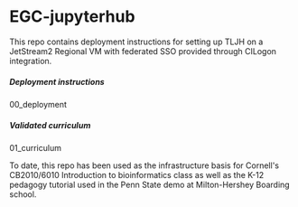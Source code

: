 # EGC-jupyterhub

This repo contains deployment instructions for setting up TLJH on a JetStream2 Regional VM with federated SSO provided through CILogon integration.

##### Deployment instructions

00_deployment

##### Validated curriculum

01_curriculum

To date, this repo has been used as the infrastructure basis for Cornell's CB2010/6010 Introduction to bioinformatics class as well as the K-12 pedagogy tutorial used in the Penn State demo at Milton-Hershey Boarding school.
